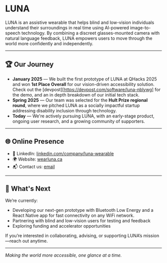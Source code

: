 # LUNA

LUNA is an assistive wearable that helps blind and low-vision individuals understand their surroundings in real time using AI-powered image-to-speech technology. By combining a discreet glasses-mounted camera with natural language feedback, LUNA empowers users to move through the world more confidently and independently.

---

## 🏆 Our Journey

- **January 2025** — We built the first prototype of LUNA at QHacks 2025 and won **1st Place Overall** for our vision-driven accessibility solution. Check out the [devpost][https://devpost.com/software/luna-nblywg] for the demo, and an in depth breakdown of our initial tech stack.
- **Spring 2025** — Our team was selected for the **Hult Prize regional round**, where we pitched LUNA as a socially impactful startup addressing disability inclusion through technology.
- **Today** — We're actively pursuing LUNA, with an early-stage product, ongoing user research, and a growing community of supporters.

---

## 🌐 Online Presence

- 💼 LinkedIn: [linkedin.com/company/luna-wearable](https://linkedin.com/company/lunawearables)
- 🌍 Website: [wearluna.ca](https://www.wearluna.ca/)
- 📬 Contact us: [email](mailto:hello@info@wearluna.ca)

---

## 🚀 What's Next

We’re currently:
- Developing our next-gen prototype with Bluetooth Low Energy and a React Native app for fast connectivity on any WiFi network.
- Partnering with blind and low-vision users for testing and feedback
- Exploring funding and accelerator opportunities

If you’re interested in collaborating, advising, or supporting LUNA’s mission—reach out anytime.

---

*Making the world more accessible, one glance at a time.*

